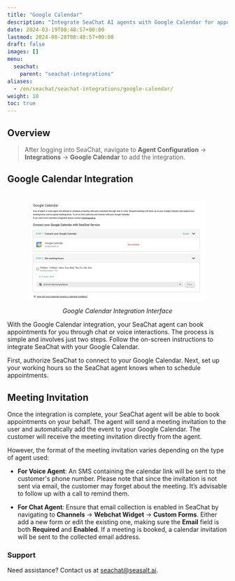 ```yaml
---
title: "Google Calendar"
description: "Integrate SeaChat AI agents with Google Calendar for appointment booking. Manage your meetings via chat or voice."
date: 2024-03-19T08:48:57+00:00
lastmod: 2024-08-28T08:48:57+00:00
draft: false
images: []
menu:
  seachat:
    parent: "seachat-integrations"
aliases:
  - /en/seachat/seachat-integrations/google-calendar/
weight: 10
toc: true
---
```


## Overview
> After logging into SeaChat, navigate to **Agent Configuration** -> **Integrations** -> **Google Calendar** to add the integration.

## Google Calendar Integration

<br/>
<center>
  <a href="/images/seachat-integrations/google-calendar/en/google-calendar-ui.png" style="height: 200px; width: 100%; height: 100%;display: flex; justify-content: center; align-items: center; overflow: hidden;" target="_blank">
<img width="80%" style="border-radius: 0.4rem; cursor: zoom-in;" src="/images/seachat-integrations/google-calendar/en/google-calendar-ui.png" alt="">
</a>

*Google Calendar Integration Interface*
</center>

With the Google Calendar integration, your SeaChat agent can book appointments for you through chat or voice interactions. The process is simple and involves just two steps. Follow the on-screen instructions to integrate SeaChat with your Google Calendar.

First, authorize SeaChat to connect to your Google Calendar. Next, set up your working hours so the SeaChat agent knows when to schedule appointments.

## Meeting Invitation

Once the integration is complete, your SeaChat agent will be able to book appointments on your behalf. The agent will send a meeting invitation to the user and automatically add the event to your Google Calendar. The customer will receive the meeting invitation directly from the agent.

However, the format of the meeting invitation varies depending on the type of agent used:

- **For Voice Agent**: An SMS containing the calendar link will be sent to the customer's phone number. Please note that since the invitation is not sent via email, the customer may forget about the meeting. It’s advisable to follow up with a call to remind them.

- **For Chat Agent**: Ensure that email collection is enabled in SeaChat by navigating to **Channels** → **Webchat Widget** → **Custom Forms**. Either add a new form or edit the existing one, making sure the **Email** field is both **Required** and **Enabled**. If a meeting is booked, a calendar invitation will be sent to the collected email address.

### Support
Need assistance? Contact us at [seachat@seasalt.ai](mailto:seachat@seasalt.ai).

 
 